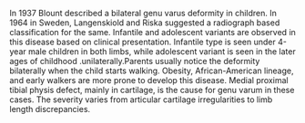 In 1937 Blount described a bilateral genu varus deformity in children. In 1964 in Sweden, Langenskiold and Riska suggested a radiograph based classification for the same. Infantile and adolescent variants are observed in this disease based on clinical presentation. Infantile type is seen under 4-year male children in both limbs, while adolescent variant is seen in the later ages of childhood .unilaterally.Parents usually notice the deformity bilaterally when the child starts walking. Obesity, African-American lineage, and early walkers are more prone to develop this disease. Medial proximal tibial physis defect, mainly in cartilage, is the cause for genu varum in these cases. The severity varies from articular cartilage irregularities to limb length discrepancies.